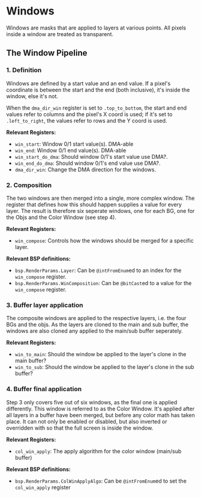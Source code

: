 # Windows
Windows are masks that are applied to layers at various points. All pixels inside a window are treated as transparent.

## The Window Pipeline

### 1. Definition
Windows are defined by a start value and an end value. If a pixel's coordinate is between the start and the end (both inclusive), it's inside the window, else it's not.

When the `dma_dir_win` register is set to `.top_to_bottom`, the start and end values refer to columns and the pixel's X coord is used; if it's set to `.left_to_right`, the values refer to rows and the Y coord is used.

**Relevant Registers:**
- `win_start`: Window 0/1 start value(s). DMA-able
- `win_end`: Window 0/1 end value(s). DMA-able
- `win_start_do_dma`: Should window 0/1's start value use DMA?.
- `win_end_do_dma`: Should window 0/1's end value use DMA?.
- `dma_dir_win`: Change the DMA direction for the windows.

### 2. Composition
The two windows are then merged into a single, more complex window. The register that defines how this should happen supplies a value for every layer. The result is therefore six seperate windows, one for each BG, one for the Objs and the Color Window (see step 4).

**Relevant Registers:**
- `win_compose`: Controls how the windows should be merged for a specific layer.

**Relevant BSP definitions:**
- `bsp.RenderParams.Layer`: Can be `@intFromEnum`ed to an index for the `win_compose` register.
- `bsp.RenderParams.WinComposition`: Can be `@bitCast`ed to a value for the `win_compose` register.

### 3. Buffer layer application
The composite windows are applied to the respective layers, i.e. the four BGs and the objs. As the layers are cloned to the main and sub buffer, the windows are also cloned any applied to the main/sub buffer seperately.

**Relevant Registers:**
- `win_to_main`: Should the window be applied to the layer's clone in the main buffer?
- `win_to_sub`: Should the window be applied to the layer's clone in the sub buffer?

### 4. Buffer final application
Step 3 only covers five out of six windows, as the final one is applied differently. This window is referred to as the Color Window. It's applied after all layers in a buffer have been merged, but before any color math has taken place. It can not only be enabled or disabled, but also inverted or overridden with so that the full screen is inside the window.

**Relevant Registers:**
- `col_win_apply`: The apply algorithm for the color window (main/sub buffer)

**Relevant BSP definitions:**
- `bsp.RenderParams.ColWinApplyAlgo`: Can be `@intFromEnum`ed to set the `col_win_apply` register